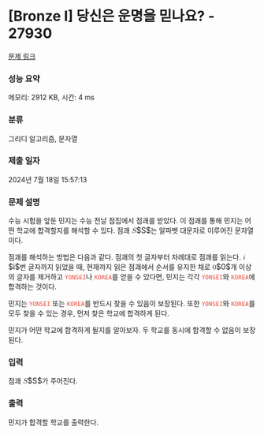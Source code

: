 # [Bronze I] 당신은 운명을 믿나요? - 27930 

[문제 링크](https://www.acmicpc.net/problem/27930) 

### 성능 요약

메모리: 2912 KB, 시간: 4 ms

### 분류

그리디 알고리즘, 문자열

### 제출 일자

2024년 7월 18일 15:57:13

### 문제 설명

<p>수능 시험을 앞둔 민지는 수능 전날 점집에서 점괘를 받았다. 이 점괘를 통해 민지는 어떤 학교에 합격할지를 해석할 수 있다. 점괘 <mjx-container class="MathJax" jax="CHTML" style="font-size: 109%; position: relative;"><mjx-math class="MJX-TEX" aria-hidden="true"><mjx-mi class="mjx-i"><mjx-c class="mjx-c1D446 TEX-I"></mjx-c></mjx-mi></mjx-math><mjx-assistive-mml unselectable="on" display="inline"><math xmlns="http://www.w3.org/1998/Math/MathML"><mi>S</mi></math></mjx-assistive-mml><span aria-hidden="true" class="no-mathjax mjx-copytext">$S$</span></mjx-container>는 알파벳 대문자로 이루어진 문자열이다.</p>

<p>점괘를 해석하는 방법은 다음과 같다. 점괘의 첫 글자부터 차례대로 점괘를 읽는다. <mjx-container class="MathJax" jax="CHTML" style="font-size: 109%; position: relative;"><mjx-math class="MJX-TEX" aria-hidden="true"><mjx-mi class="mjx-i"><mjx-c class="mjx-c1D456 TEX-I"></mjx-c></mjx-mi></mjx-math><mjx-assistive-mml unselectable="on" display="inline"><math xmlns="http://www.w3.org/1998/Math/MathML"><mi>i</mi></math></mjx-assistive-mml><span aria-hidden="true" class="no-mathjax mjx-copytext">$i$</span></mjx-container>번 글자까지 읽었을 때, 현재까지 읽은 점괘에서 순서를 유지한 채로 <mjx-container class="MathJax" jax="CHTML" style="font-size: 109%; position: relative;"><mjx-math class="MJX-TEX" aria-hidden="true"><mjx-mn class="mjx-n"><mjx-c class="mjx-c30"></mjx-c></mjx-mn></mjx-math><mjx-assistive-mml unselectable="on" display="inline"><math xmlns="http://www.w3.org/1998/Math/MathML"><mn>0</mn></math></mjx-assistive-mml><span aria-hidden="true" class="no-mathjax mjx-copytext">$0$</span></mjx-container>개 이상의 글자를 제거하고 <span style="color:#e74c3c;"><code>YONSEI</code></span>나 <span style="color:#e74c3c;"><code>KOREA</code></span>를 얻을 수 있다면, 민지는 각각 <span style="color:#e74c3c;"><code>YONSEI</code></span>와 <span style="color:#e74c3c;"><code>KOREA</code></span>에 합격하는 것이다.</p>

<p>민지는 <span style="color:#e74c3c;"><code>YONSEI</code></span> 또는 <span style="color:#e74c3c;"><code>KOREA</code></span>를 반드시 찾을 수 있음이 보장된다. 또한 <span style="color:#e74c3c;"><code>YONSEI</code></span>와 <span style="color:#e74c3c;"><code>KOREA</code></span>를 모두 찾을 수 있는 경우, 먼저 찾은 학교에 합격하게 된다.</p>

<p>민지가 어떤 학교에 합격하게 될지를 알아보자. 두 학교를 동시에 합격할 수 없음이 보장된다.</p>

### 입력 

 <p>점괘 <mjx-container class="MathJax" jax="CHTML" style="font-size: 109%; position: relative;"><mjx-math class="MJX-TEX" aria-hidden="true"><mjx-mi class="mjx-i"><mjx-c class="mjx-c1D446 TEX-I"></mjx-c></mjx-mi></mjx-math><mjx-assistive-mml unselectable="on" display="inline"><math xmlns="http://www.w3.org/1998/Math/MathML"><mi>S</mi></math></mjx-assistive-mml><span aria-hidden="true" class="no-mathjax mjx-copytext">$S$</span></mjx-container>가 주어진다.</p>

### 출력 

 <p>민지가 합격할 학교를 출력한다.</p>


